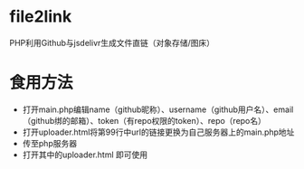 # file2link
PHP利用Github与jsdelivr生成文件直链（对象存储/图床）

# 食用方法
- 打开main.php编辑name（github昵称）、username（github用户名）、email（github绑的邮箱）、token（有repo权限的token）、repo（repo名）
- 打开uploader.html将第99行中url的链接更换为自己服务器上的main.php地址
- 传至php服务器
- 打开其中的uploader.html
即可使用
